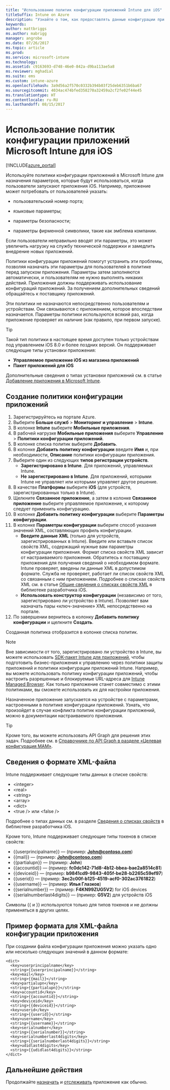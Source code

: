 ```yaml
---
title: "Использование политик конфигурации приложений Intune для iOS"
titleSuffix: Intune on Azure
description: "Узнайте о том, как предоставлять данные конфигурации при работе с приложением iOS, используя политики конфигурации приложений.\""
keywords: 
author: mattbriggs
ms.author: mabrigg
manager: angrobe
ms.date: 07/26/2017
ms.topic: article
ms.prod: 
ms.service: microsoft-intune
ms.technology: 
ms.assetid: c9163693-d748-46e0-842a-d9ba113ae5a8
ms.reviewer: mghadial
ms.suite: ems
ms.custom: intune-azure
ms.openlocfilehash: 3a9d56a2f570c0332b394b03f25deb6351b6ba67
ms.sourcegitcommit: 4034ac474bfed358270a32459a2cf2fe02f44e45
ms.translationtype: HT
ms.contentlocale: ru-RU
ms.lasthandoff: 08/15/2017
---
```

# <a name="how-to-use-microsoft-intune-app-configuration-policies-for-ios"></a>Использование политик конфигурации приложений Microsoft Intune для iOS

[!INCLUDE[azure_portal](./includes/azure_portal.md)]

Используйте политики конфигурации приложений в Microsoft Intune для назначения параметров, которые будут использоваться, когда пользователи запускают приложения iOS. Например, приложение может потребовать от пользователей указать:

-   пользовательский номер порта;

-   языковые параметры;

-   параметры безопасности;

-   параметры фирменной символики, такие как эмблема компании.

Если пользователи неправильно вводят эти параметры, это может увеличить нагрузку на службу технической поддержки и замедлить внедрение новых приложений.

Политики конфигурации приложений помогут устранить эти проблемы, позволяя назначать эти параметры для пользователей в политике перед запуском приложения. Параметры затем заполняются автоматически, и пользователям не нужно выполнять никаких действий. Приложения должны поддерживать использование конфигураций приложений. За получением дополнительных сведений обращайтесь к поставщику приложений.

Эти политики не назначаются непосредственно пользователям и устройствам. Они связываются с приложением, которое впоследствии назначается. Параметры политики используются всякий раз, когда приложение проверяет их наличие (как правило, при первом запуске).

> [!TIP]
> Такой тип политики в настоящее время доступен только устройствам под управлением iOS 8.0 и более поздних версий. Он поддерживает следующие типы установки приложения:
>
> -   **Управляемое приложение iOS из магазина приложений**
> -   **Пакет приложений для iOS**
>
> Дополнительные сведения о типах установки приложений см. в статье [Добавление приложения в Microsoft Intune](apps-add.md).

## <a name="create-an-app-configuration-policy"></a>Создание политики конфигурации приложений
1.  Зарегистрируйтесь на портале Azure.
2.  Выберите **Больше служб** > **Мониторинг и управление** > **Intune**.
3.  В колонке **Intune** выберите **Мобильные приложения**.
4.  В рабочей нагрузке **Мобильные приложения** выберите **Управление** > **Политики конфигурации приложений**.
5.  В колонке списка политик выберите **Добавить**.
6.  В колонке **Добавить политику конфигурации** введите **Имя** и, при необходимости, **Описание** политики конфигурации приложения.
7.  Выберите один из следующих **типов регистрации устройств**.
    - **Зарегистрировано в Intune**. Для приложений, управляемых Intune.
    - **Не зарегистрировано в Intune**. Для приложений, которыми Intune не управляет или которыми управляет другое решение.
8.  В качестве **Платформы** выберите **iOS** (для устройств, зарегистрированных только в Intune).
9.  Щелкните **Связанное приложение**, а затем в колонке **Связанное приложение** выберите управляемое приложение, к которому следует применить конфигурацию.
10. В колонке **Добавить политику конфигурации** выберите **Параметры конфигурации**.
11. В колонке **Параметры конфигурации** выберите способ указания значений XML, составляющих профиль конфигурации.
    - **Введите данные XML** (только для устройств, зарегистрированных в Intune). Введите или вставьте список свойств XML, содержащий нужные вам параметры конфигурации приложения. Формат списка свойств XML зависит от настраиваемого приложения. Обратитесь к поставщику приложения для получения сведений о необходимом формате.
Intune проверяет, введены ли данные XML в допустимом формате. Служба не проверяет, работает ли список свойств XML со связанным с ним приложением.
Подробнее о списках свойств XML см. в статье [Общие сведения о списках свойств XML](https://developer.apple.com/library/ios/documentation/Cocoa/Conceptual/PropertyLists/UnderstandXMLPlist/UnderstandXMLPlist.html) в библиотеке разработчика iOS.
    - **Использовать конструктор конфигурации** (независимо от того, зарегистрировано ли устройство в Intune). Позволяет вам назначать пары «ключ-значение» XML непосредственно на портале.
11. По завершении вернитесь в колонку **Добавить политику конфигурации** и щелкните **Создать**.

Созданная политика отобразится в колонке списка политик.



>[!Note]
>Вне зависимости от того, зарегистрировано ли устройство в Intune, вы можете использовать [SDK-пакет Intune для приложений](https://docs.microsoft.com/intune/app-sdk-ios), чтобы подготовить бизнес-приложения к управлению через политики защиты приложений и политики конфигурации приложений Intune. Например, вы можете использовать политику конфигурации приложений, чтобы настроить разрешенные и блокируемые URL-адреса для [Intune Managed Browser](app-configuration-managed-browser.md). Как только приложение станет совместимо с этими политиками, вы сможете использовать их для настройки приложения.


Назначенное приложение запускается на устройстве с параметрами, настроенными в политике конфигурации приложений.
Узнать, что произойдет в случае конфликта политик конфигурации приложений, можно в документации настраиваемого приложения.

>[!Tip]
>Кроме того, вы можете использовать API Graph для решения этих задач. Подробнее см. в [Справочнике по API Graph в разделе «Целевая конфигурация MAM»](https://graph.microsoft.io/docs/api-reference/beta/api/intune_mam_targetedmanagedappconfiguration_create).


## <a name="information-about-the-xml-file-format"></a>Сведения о формате XML-файла

Intune поддерживает следующие типы данных в списке свойств:

- &lt;integer&gt;
- &lt;real&gt;
- &lt;string&gt;
- &lt;array&gt;
- &lt;dict&gt;
- &lt;true /&gt; или &lt;false /&gt;

Подробнее о типах данных см. в разделе [Сведения о списках свойств](https://developer.apple.com/library/ios/documentation/Cocoa/Conceptual/PropertyLists/AboutPropertyLists/AboutPropertyLists.html) в библиотеке разработчика iOS.

Кроме того, Intune поддерживает следующие типы токенов в списке свойств:
- \{\{userprincipalname\}\} — (пример: **John@contoso.com**)
- \{\{mail\}\} — (пример: **John@contoso.com**)
- \{\{partialupn\}\} — (пример: **John**)
- \{\{accountid\}\} — (пример: **fc0dc142-71d8-4b12-bbea-bae2a8514c81**)
- \{\{deviceid\}\} — (пример: **b9841cd9-9843-405f-be28-b2265c59ef97**)
- \{\{userid\}\} — (пример: **3ec2c00f-b125-4519-acf0-302ac3761822**)
- \{\{username\}\} — (пример: **Илья Глазков**)
- \{\{serialnumber\}\} — (пример: **F4KN99ZUG5V2**) for iOS devices
- \{\{serialnumberlast4digits\}\} — (пример: **G5V2**) для устройств iOS

Символы \{\{ и \}\} используются только для типов токенов и не должны применяться в других целях.

## <a name="example-format-for-an-app-configuration-xml-file"></a>Пример формата для XML-файла конфигурации приложения

При создании файла конфигурации приложения можно указать одно или несколько следующих значений в данном формате:

```
<dict>
  <key>userprincipalname</key>
  <string>{{userprincipalname}}</string>
  <key>mail</key>
  <string>{{mail}}</string>
  <key>partialupn</key>
  <string>{{partialupn}}</string>
  <key>accountid</key>
  <string>{{accountid}}</string>
  <key>deviceid</key>
  <string>{{deviceid}}</string>
  <key>userid</key>
  <string>{{userid}}</string>
  <key>username</key>
  <string>{{username}}</string>
  <key>serialnumber</key>
  <string>{{serialnumber}}</string>
  <key>serialnumberlast4digits</key>
  <string>{{serialnumberlast4digits}}</string>
  <key>udidlast4digits</key>
  <string>{{udidlast4digits}}</string>
</dict>

```

## <a name="next-steps"></a>Дальнейшие действия

Продолжайте [назначать](apps-deploy.md) и [отслеживать](apps-monitor.md) приложение как обычно.